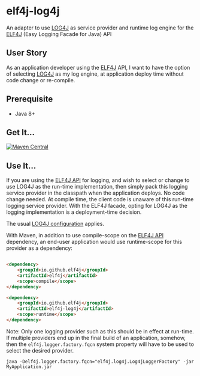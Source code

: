# elf4j-log4j

An adapter to use [LOG4J](https://logging.apache.org/log4j/2.x/) as service provider and runtime log engine for
the [ELF4J](https://github.com/elf4j/elf4j) (Easy Logging Facade for Java) API

## User Story

As an application developer using the [ELF4J](https://github.com/elf4j/elf4j) API, I want to have the option of
selecting [LOG4J](https://logging.apache.org/log4j/2.x/) as my log engine, at application deploy time without code
change or re-compile.

## Prerequisite

- Java 8+

## Get It...

[![Maven Central](https://img.shields.io/maven-central/v/io.github.elf4j/elf4j-log4j.svg?label=Maven%20Central)](https://search.maven.org/search?q=g:%22io.github.elf4j%22%20AND%20a:%22elf4j-log4j%22)

## Use It...

If you are using the [ELF4J API](https://github.com/elf4j/elf4j/) for logging, and wish to select or change to use LOG4J
as the run-time implementation, then simply pack this logging service provider in the classpath when the application
deploys. No code change needed. At compile time, the client code is unaware of this run-time logging service provider.
With the ELF4J facade, opting for LOG4J as the logging implementation is a deployment-time decision.

The usual [LOG4J configuration](https://logging.apache.org/log4j/2.x/manual/configuration.html) applies.

With Maven, in addition to use compile-scope on the [ELF4J API](https://github.com/elf4j/elf4j) dependency, an end-user
application would use runtime-scope for this provider as a dependency:

```html

<dependency>
    <groupId>io.github.elf4j</groupId>
    <artifactId>elf4j</artifactId>
    <scope>compile</scope>
</dependency>

<dependency>
    <groupId>io.github.elf4j</groupId>
    <artifactId>elf4j-log4j</artifactId>
    <scope>runtime</scope>
</dependency>
```

Note: Only one logging provider such as this should be in effect at run-time. If multiple providers end up in the final
build of an application, somehow, then the `elf4j.logger.factory.fqcn` system property will have to be used to select
the desired provider.

```
java -Delf4j.logger.factory.fqcn="elf4j.log4j.Log4jLoggerFactory" -jar MyApplication.jar
```
